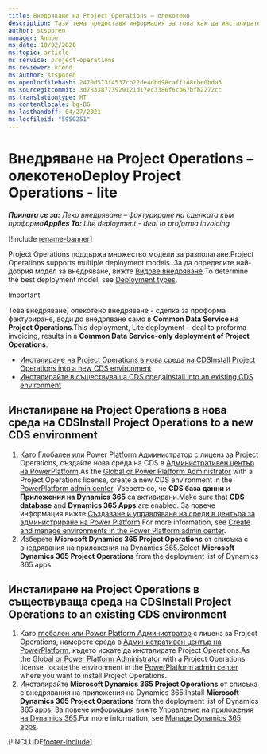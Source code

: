 ```yaml
---
title: Внедряване на Project Operations – олекотено
description: Тази тема предоставя информация за това как да инсталирате внедряване на Project Operations lite - сделка за проформа фактуриране.
author: stsporen
manager: Annbe
ms.date: 10/02/2020
ms.topic: article
ms.service: project-operations
ms.reviewer: kfend
ms.author: stsporen
ms.openlocfilehash: 2470d573f4537cb22de4dbd98caff148cbe0bda3
ms.sourcegitcommit: 3d78338773929121d17ec3386f6cb67bfb2272cc
ms.translationtype: HT
ms.contentlocale: bg-BG
ms.lasthandoff: 04/27/2021
ms.locfileid: "5950251"
---
```

# <a name="deploy-project-operations---lite"></a><span data-ttu-id="ad474-103">Внедряване на Project Operations – олекотено</span><span class="sxs-lookup"><span data-stu-id="ad474-103">Deploy Project Operations - lite</span></span>

<span data-ttu-id="ad474-104">_**Прилага се за:** Леко внедряване – фактуриране на сделката към проформа_</span><span class="sxs-lookup"><span data-stu-id="ad474-104">_**Applies To:** Lite deployment - deal to proforma invoicing_</span></span>

[!include [rename-banner](~/includes/cc-data-platform-banner.md)]

<span data-ttu-id="ad474-105">Project Operations поддържа множество модели за разполагане.</span><span class="sxs-lookup"><span data-stu-id="ad474-105">Project Operations supports multiple deployment models.</span></span> <span data-ttu-id="ad474-106">За да определите най-добрия модел за внедряване, вижте [Видове внедряване](determine-deployment-type.md).</span><span class="sxs-lookup"><span data-stu-id="ad474-106">To determine the best deployment model, see [Deployment types](determine-deployment-type.md).</span></span>


> [!IMPORTANT]
> <span data-ttu-id="ad474-107">Това внедряване, олекотено внедряване - сделка за проформа фактуриране, води до внедряване само в **Common Data Service на Project Operations**.</span><span class="sxs-lookup"><span data-stu-id="ad474-107">This deployment, Lite deployment – deal to proforma invoicing, results in a **Common Data Service-only deployment of Project Operations**.</span></span>

- [<span data-ttu-id="ad474-108">Инсталиране на Project Operations в нова среда на CDS</span><span class="sxs-lookup"><span data-stu-id="ad474-108">Install Project Operations into a new CDS environment</span></span>](#new)
- [<span data-ttu-id="ad474-109">Инсталирайте в съществуваща CDS среда</span><span class="sxs-lookup"><span data-stu-id="ad474-109">Install into an existing CDS environment</span></span>](#existing)



## <a name="install-project-operations-to-a-new-cds-environment"></a><a name="new"></a><span data-ttu-id="ad474-110">Инсталиране на Project Operations в нова среда на CDS</span><span class="sxs-lookup"><span data-stu-id="ad474-110">Install Project Operations to a new CDS environment</span></span>

1. <span data-ttu-id="ad474-111">Като [Глобален или Power Platform Администратор](/power-platform/admin/global-service-administrators-can-administer-without-license) с лиценз за Project Operations, създайте нова среда на CDS в [Административен център на PowerPlatform](https://admin.powerplatform.com).</span><span class="sxs-lookup"><span data-stu-id="ad474-111">As the [Global or Power Platform Administrator](/power-platform/admin/global-service-administrators-can-administer-without-license) with a Project Operations license, create a new CDS environment in the [PowerPlatform admin center](https://admin.powerplatform.com).</span></span> <span data-ttu-id="ad474-112">Уверете се, че **CDS база данни** и **Приложения на Dynamics 365** са активирани.</span><span class="sxs-lookup"><span data-stu-id="ad474-112">Make sure that **CDS database** and **Dynamics 365 Apps** are enabled.</span></span> <span data-ttu-id="ad474-113">За повече информация вижте [Създаване и управляване на среди в центъра за администриране на Power Platform](/power-platform/admin/create-environment#create-an-environment-in-the-power-platform-admin-center).</span><span class="sxs-lookup"><span data-stu-id="ad474-113">For more information, see [Create and manage environments in the Power Platform admin center](/power-platform/admin/create-environment#create-an-environment-in-the-power-platform-admin-center).</span></span>
2. <span data-ttu-id="ad474-114">Изберете **Microsoft Dynamics 365 Project Operations** от списъка с внедрявания на приложения на Dynamics 365.</span><span class="sxs-lookup"><span data-stu-id="ad474-114">Select **Microsoft Dynamics 365 Project Operations** from the deployment list of Dynamics 365 apps.</span></span>


## <a name="install-project-operations-to-an-existing-cds-environment"></a><a name="existing"></a><span data-ttu-id="ad474-115">Инсталиране на Project Operations в съществуваща среда на CDS</span><span class="sxs-lookup"><span data-stu-id="ad474-115">Install Project Operations to an existing CDS environment</span></span>

1. <span data-ttu-id="ad474-116">Като [глобален или Power Platform Администратор](/power-platform/admin/global-service-administrators-can-administer-without-license) с лиценз за Project Operations, намерете среда в [Административен център на PowerPlatform](https://admin.powerplatform.com), където искате да инсталирате Project Operations.</span><span class="sxs-lookup"><span data-stu-id="ad474-116">As the [Global or Power Platform Administrator](/power-platform/admin/global-service-administrators-can-administer-without-license) with a Project Operations license, locate the environment in the [PowerPlatform admin center](https://admin.powerplatform.com) where you want to install Project Operations.</span></span>
2. <span data-ttu-id="ad474-117">Инсталирайте **Microsoft Dynamics 365 Project Operations** от списъка с внедрявания на приложения на Dynamics 365.</span><span class="sxs-lookup"><span data-stu-id="ad474-117">Install **Microsoft Dynamics 365 Project Operations** from the deployment list of Dynamics 365 apps.</span></span> <span data-ttu-id="ad474-118">За повече информация вижте [Управление на приложения на Dynamics 365](/power-platform/admin/manage-apps).</span><span class="sxs-lookup"><span data-stu-id="ad474-118">For more information, see [Manage Dynamics 365 apps](/power-platform/admin/manage-apps).</span></span>




[!INCLUDE[footer-include](../includes/footer-banner.md)]